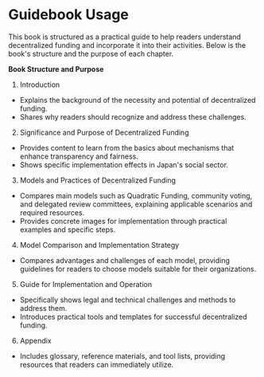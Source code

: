 # Guidebook Usage

This book is structured as a practical guide to help readers understand decentralized funding and incorporate it into their activities. Below is the book's structure and the purpose of each chapter.

**Book Structure and Purpose**

1. Introduction

* Explains the background of the necessity and potential of decentralized funding.
* Shares why readers should recognize and address these challenges.

2. Significance and Purpose of Decentralized Funding

* Provides content to learn from the basics about mechanisms that enhance transparency and fairness.
* Shows specific implementation effects in Japan's social sector.

3. Models and Practices of Decentralized Funding

* Compares main models such as Quadratic Funding, community voting, and delegated review committees, explaining applicable scenarios and required resources.
* Provides concrete images for implementation through practical examples and specific steps.

4. Model Comparison and Implementation Strategy

* Compares advantages and challenges of each model, providing guidelines for readers to choose models suitable for their organizations.

5. Guide for Implementation and Operation

* Specifically shows legal and technical challenges and methods to address them.
* Introduces practical tools and templates for successful decentralized funding.

6. Appendix

* Includes glossary, reference materials, and tool lists, providing resources that readers can immediately utilize. 